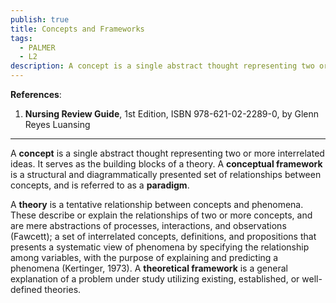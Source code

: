 ```yaml
---
publish: true
title: Concepts and Frameworks
tags:
  - PALMER
  - L2
description: A concept is a single abstract thought representing two or more interrelated ideas. It serves as the building blocks of a theory. A conceptual framework is a structural and diagrammatically presented set of relationships between concepts, and is referred to as a paradigm.
---
```

**References**:
1. **Nursing Review Guide**, 1st Edition, ISBN 978-621-02-2289-0, by Glenn Reyes Luansing

___

A **concept** is a single abstract thought representing two or more interrelated ideas. It serves as the building blocks of a theory. A **conceptual framework** is a structural and diagrammatically presented set of relationships between concepts, and is referred to as a **paradigm**.

A **theory** is a tentative relationship between concepts and phenomena. These describe or explain the relationships of two or more concepts, and are mere abstractions of processes, interactions, and observations (Fawcett); a set of interrelated concepts, definitions, and propositions that presents a systematic view of phenomena by specifying the relationship among variables, with the purpose of explaining and predicting a phenomena (Kertinger, 1973). A **theoretical framework** is a general explanation of a problem under study utilizing existing, established, or well-defined theories.
